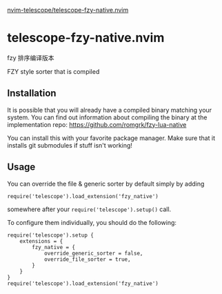 [nvim-telescope/telescope-fzy-native.nvim](https://github.com/nvim-telescope/telescope-fzy-native.nvim)

# telescope-fzy-native.nvim

fzy 排序编译版本

FZY style sorter that is compiled

## Installation

It is possible that you will already have a compiled binary matching your system. You can find out information about compiling the binary at the implementation repo: https://github.com/romgrk/fzy-lua-native

You can install this with your favorite package manager. Make sure that it installs git submodules if stuff isn't working!

## Usage

You can override the file & generic sorter by default simply by adding

```
require('telescope').load_extension('fzy_native')
```

somewhere after your `require('telescope').setup()` call.

To configure them individually, you should do the following:

```
require('telescope').setup {
    extensions = {
        fzy_native = {
            override_generic_sorter = false,
            override_file_sorter = true,
        }
    }
}
require('telescope').load_extension('fzy_native')
```